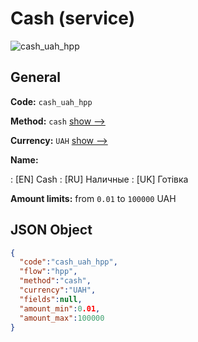 
# Cash (service) 
![cash_uah_hpp](https://static.openfintech.io/payment_methods/cash_uah_hpp/logo.svg?w=400&c=v0.59.26#w200)  

## General 
 
**Code:** `cash_uah_hpp` 
 
**Method:** `cash` 
 [show -->](/payment-methods/cash/) 
 
**Currency:** `UAH` [show -->](/currencies/UAH/) 
 
**Name:** 
 
:	[EN] Cash 
:	[RU] Наличные 
:	[UK] Готівка 
 
**Amount limits:** from `0.01` to `100000` UAH 

## JSON Object 

```json
{
  "code":"cash_uah_hpp",
  "flow":"hpp",
  "method":"cash",
  "currency":"UAH",
  "fields":null,
  "amount_min":0.01,
  "amount_max":100000
}
```  
